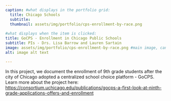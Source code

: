 ```yaml
---
caption: #what displays in the portfolio grid:
  title: Chicago Schools
  subtitle: 
  thumbnail: assets/img/portfolio/cps-enrollment-by-race.png
  
#what displays when the item is clicked:
title: GoCPS - Enrollment in Chicago Public Schools
subtitle: PIs - Drs. Lisa Barrow and Lauren Sartain
image: assets/img/portfolio/cps-enrollment-by-race.png #main image, can be a link or a file in assets/img/portfolio
alt: image alt text

---
```

In this project, we document the enrollment of 9th grade students after the city of Chicago adopted a centralized school choice platform - GoCPS. Learn more about the project here: https://consortium.uchicago.edu/publications/gocps-a-first-look-at-ninth-grade-applications-offers-and-enrollment
